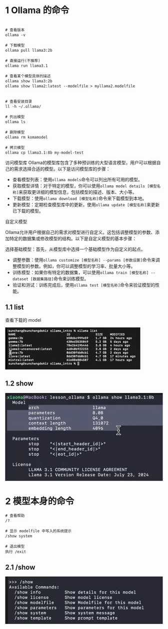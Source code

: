 
# 1 Ollama 的命令 



```

# 查看版本
ollama -v 

# 下载模型 
ollama pull llama3:2b

# 直接运行(不推荐)
ollama run llama3.1 

# 查看某个模型具体的描述 
ollama show llama3:2b
ollama show llama2:latest --modelfile > myllama2.modelfile


# 查看安装目录 
ll -h ~/.ollama/ 

# 列出模型
ollama ls 

# 删除模型 
ollama rm komamodel 

# 拷贝模型 
ollama cp llama3.1:8b my-model-test    

```


访问模型库
Ollama的模型库包含了多种预训练的大型语言模型，用户可以根据自己的需求选择合适的模型。以下是访问模型库的步骤：
- 查看模型列表：使用`ollama models`命令可以列出所有可用的模型。
- 获取模型详情：对于特定的模型，你可以使用`ollama model details [模型名称]`来获取更详细的模型信息，包括模型的描述、版本、大小等。
- 下载模型：使用`ollama download [模型名称]`命令来下载模型到本地。
- 更新模型：定期检查模型库中的更新，使用`ollama update [模型名称]`来更新已下载的模型。

自定义模型

Ollama允许用户根据自己的需求对模型进行自定义。这包括调整模型的参数、添加特定的数据集或修改模型的结构。以下是自定义模型的基本步骤：

选择基础模型：首先，从模型库中选择一个基础模型作为自定义的起点。

- 调整参数：使用`ollama customize [模型名称] --params [参数设置]`命令来调整模型的参数。例如，你可以调整模型的学习率、批量大小等。
- 训练模型：如果你有特定的数据集，可以使用`ollama train [模型名称] --dataset [数据集路径]`命令来训练模型。
- 验证和测试：训练完成后，使用`ollama test [模型名称]`命令来验证模型的性能。


## 1.1 list 

查看下载的 model

![](images/Pasted%20image%2020241105201716.png)


## 1.2 show 
![](images/Pasted%20image%2020241105205721.png)



# 2 模型本身的命令 


```
# 查看帮助 
/? 

# 显示 modelfile 中写入的系统提示 
/show system 

# 退出模型 
执行 /exit
```


## 2.1 /show
![](images/Pasted%20image%2020241105210029.png)

